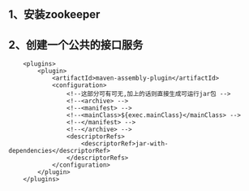 ## 1、安装zookeeper

## 2、创建一个公共的接口服务



		<plugins>
			<plugin>
				<artifactId>maven-assembly-plugin</artifactId>
				<configuration>
					<!--这部分可有可无,加上的话则直接生成可运行jar包 -->
					<!--<archive> -->
					<!--<manifest> -->
					<!--<mainClass>${exec.mainClass}</mainClass> -->
					<!--</manifest> -->
					<!--</archive> -->
					<descriptorRefs>
						<descriptorRef>jar-with-dependencies</descriptorRef>
					</descriptorRefs>
				</configuration>
			</plugin>
		</plugins>
		